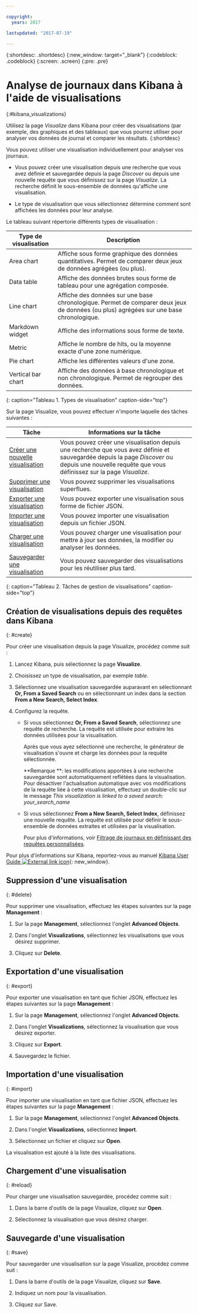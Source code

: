 ```yaml
---

copyright:
  years: 2017

lastupdated: "2017-07-19"

---
```



{:shortdesc: .shortdesc}
{:new_window: target="_blank"}
{:codeblock: .codeblock}
{:screen: .screen}
{:pre: .pre}

# Analyse de journaux dans Kibana à l'aide de visualisations 
{:#kibana_visualizations}

Utilisez la page *Visualize* dans Kibana pour créer des visualisations (par exemple, des graphiques et des tableaux) que vous pourrez utiliser pour analyser vos données de journal et comparer les résultats. 
{:shortdesc}

Vous pouvez utiliser une visualisation individuellement pour analyser vos journaux. 

* Vous pouvez créer une visualisation depuis une recherche que vous avez définie et sauvegardée depuis la page *Discover* ou depuis une nouvelle requête que vous définissez sur la page *Visualize*. La recherche définit le sous-ensemble de données qu'affiche une visualisation.

* Le type de visualisation que vous sélectionnez détermine comment sont affichées les données pour leur analyse.

Le tableau suivant répertorie différents types de visualisation :

| Type de visualisation | Description |
|-----------------------|-------------|
| Area chart | Affiche sous forme graphique des données quantitatives. Permet de comparer deux jeux de données agrégées (ou plus). |
| Data table | Affiche des données brutes sous forme de tableau pour une agrégation composée. |
| Line chart | Affiche des données sur une base chronologique. Permet de comparer deux jeux de données (ou plus) agrégées sur une base chronologique. |
| Markdown widget | Affiche des informations sous forme de texte. |
| Metric | Affiche le nombre de hits, ou la moyenne exacte d'une zone numérique. |
| Pie chart | Affiche les différentes valeurs d'une zone. | 
| Vertical bar chart | Affiche des données à base chronologique et non chronologique. Permet de regrouper des données. |
{: caption="Tableau 1. Types de visualisation" caption-side="top"}

Sur la page Visualize, vous pouvez effectuer n'importe laquelle des tâches suivantes :

| Tâche | Informations sur la tâche |
|------|------------------|
| [Créer une nouvelle visualisation](kibana_visualizations.html#create) | Vous pouvez créer une visualisation depuis une recherche que vous avez définie et sauvegardée depuis la page *Discover* ou depuis une nouvelle requête que vous définissez sur la page *Visualize*. |
| [Supprimer une visualisation](kibana_visualizations.html#delete) | Vous pouvez supprimer les visualisations superflues. |
| [Exporter une visualisation](kibana_visualizations.html#export) | Vous pouvez exporter une visualisation sous forme de fichier JSON.  |
| [Importer une visualisation](kibana_visualizations.html#import) | Vous pouvez importer une visualisation depuis un fichier JSON.  |
| [Charger une visualisation](kibana_visualizations.html#reload) | Vous pouvez charger une visualisation pour mettre à jour ses données, la modifier ou analyser les données. |
| [Sauvegarder une visualisation](kibana_visualizations.html#save) | Vous pouvez sauvegarder des visualisations pour les réutiliser plus tard. |
{: caption="Tableau 2. Tâches de gestion de visualisations" caption-side="top"}


## Création de visualisations depuis des requêtes dans Kibana
{: #create}

Pour créer une visualisation depuis la page Visualize, procédez comme suit :

1. Lancez Kibana, puis sélectionnez la page **Visualize**.

2. Choisissez un type de visualisation, par exemple *table*.

3. Sélectionnez une visualisation sauvegardée auparavant en sélectionnant **Or, From a Saved Search** ou en sélectionnant un index dans la section **From a New Search, Select Index**.

4. Configurez la requête.

    * Si vous sélectionnez **Or, From a Saved Search**, sélectionnez une requête de recherche. La requête est utilisée pour extraire les données utilisées pour la visualisation. 
	
	    Après que vous ayez sélectionné une recherche, le générateur de visualisation s'ouvre et charge les données pour la requête sélectionnée. 
		
		**Remarque **: les modifications apportées à une recherche sauvegardée sont automatiquement reflétées dans la visualisation. Pour désactiver l'actualisation automatique avec vos modifications de la requête liée à cette visualisation, effectuez un double-clic sur le message *This visualization is linked to a saved search: your_search_name* 

    * Si vous sélectionnez **From a New Search, Select Index**, définissez une nouvelle requête. La requête est utilisée pour définir le sous-ensemble de données extraites et utilisées par la visualisation.

        Pour plus d'informations, voir [Filtrage de journaux en définissant des requêtes personnalisées](define_search.html#define_search).

Pour plus d'informations sur Kibana, reportez-vous au manuel [Kibana User Guide ![External link icon](../../../icons/launch-glyph.svg "External link icon")](https://www.elastic.co/guide/en/kibana/5.1/index.html){: new_window}.


## Suppression d'une visualisation
{: #delete}

Pour supprimer une visualisation, effectuez les étapes suivantes sur la page **Management** :

1. Sur la page **Management**, sélectionnez l'onglet **Advanced Objects**.

2. Dans l'onglet **Visualizations**, sélectionnez les visualisations que vous désirez supprimer.

3. Cliquez sur **Delete**.


## Exportation d'une visualisation
{: #export}

Pour exporter une visualisation en tant que fichier JSON, effectuez les étapes suivantes sur la page **Management** :

1. Sur la page **Management**, sélectionnez l'onglet **Advanced Objects**.

2. Dans l'onglet **Visualizations**, sélectionnez la visualisation que vous désirez exporter.

3. Cliquez sur **Export**.

4. Sauvegardez le fichier.

## Importation d'une visualisation
{: #import}

Pour importer une visualisation en tant que fichier JSON, effectuez les étapes suivantes sur la page **Management** :

1. Sur la page **Management**, sélectionnez l'onglet **Advanced Objects**.

2. Dans l'onglet **Visualizations**, sélectionnez **Import**.

3. Sélectionnez un fichier et cliquez sur **Open**.

La visualisation est ajouté à la liste des visualisations.


 
## Chargement d'une visualisation
{: #reload}

Pour charger une visualisation sauvegardée, procédez comme suit :

1. Dans la barre d'outils de la page Visualize, cliquez sur **Open**.

2. Sélectionnez la visualisation que vous désirez charger. 


## Sauvegarde d'une visualisation
{: #save}

Pour sauvegarder une visualisation sur la page Visualize, procédez comme suit :

1. Dans la barre d'outils de la page Visualize, cliquez sur **Save**.

2. Indiquez un nom pour la visualisation.

3. Cliquez sur Save. 


